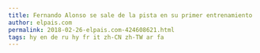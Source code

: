 ```yaml
---
title: Fernando Alonso se sale de la pista en su primer entrenamiento
author: elpais.com
permalink: 2018-02-26-elpais.com-424608621.html
tags: hy en de ru hy fr it zh-CN zh-TW ar fa
---
```


